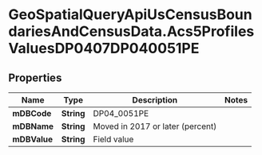 # GeoSpatialQueryApiUsCensusBoundariesAndCensusData.Acs5ProfilesValuesDP0407DP040051PE

## Properties

Name | Type | Description | Notes
------------ | ------------- | ------------- | -------------
**mDBCode** | **String** | DP04_0051PE | 
**mDBName** | **String** | Moved in 2017 or later (percent) | 
**mDBValue** | **String** | Field value | 



